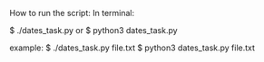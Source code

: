 How to run the script:
In terminal:

$ ./dates_task.py <filename>
or
$ python3 dates_task.py <filename>

example:
$ ./dates_task.py file.txt
$ python3 dates_task.py file.txt